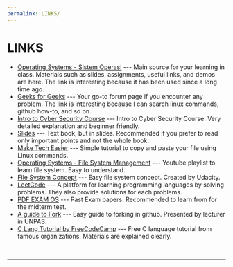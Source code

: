 ```yaml
---
permalink: LINKS/
---
```


# LINKS

* [Operating Systems - Sistem Operasi](https://os.vlsm.org/) ---
Main source for your learning in class.
Materials such as slides, assignments, useful links, and demos are here.
The link is interesting because it has been used since a long time ago.
* [Geeks for Geeks](https://www.geeksforgeeks.org/) ---
Your go-to forum page if you encounter any problem.
The link is interesting because I can search linux commands, github how-to, and so on.
* [Intro to Cyber Security Course](https://youtu.be/U_P23SqJaDc) ---
Intro to Cyber Security Course.
Very detailed explanation and beginner friendly.
* [Slides](https://www.os-book.com/OS10/slide-dir/) ---
Text book, but in slides.
Recommended if you prefer to read only important points and not the whole book.
* [Make Tech Easier](https://www.maketecheasier.com/copy-paste-files-linux-command-line/) ---
Simple tutorial to copy and paste your file using Linux commands.
* [Operating Systems - File System Management](https://www.youtube.com/watch?v=DYGIPiez5GY&list=PLySKRj7KSLYgS9jVyonZTFpiYkIzZXF2-) --- 
Youtube playlist to learn file system. Easy to understand.
* [File System Concept](https://www.youtube.com/watch?v=mzUyMy7Ihk0) ---
Easy file system concept. Created by Udacity.
* [LeetCode](https://leetcode.com/problemset/all/) ---
A platform for learning programming languages by solving problems. They also provide solutions for each problems.
* [PDF EXAM OS](https://rms46.vlsm.org/1/94.pdf) ---
Past Exam papers. Recommended to learn from for the midterm test.
* [A guide to Fork](https://www.youtube.com/watch?v=8rry2ncZmfg) ---
Easy guide to forking in github. Presented by lecturer in UNPAS.
* [C Lang Tutorial by FreeCodeCamp](https://www.youtube.com/watch?v=KJgsSFOSQv0) ---
Free C language tutorial from famous organizations. Materials are explained clearly.
<br>
<hr>
